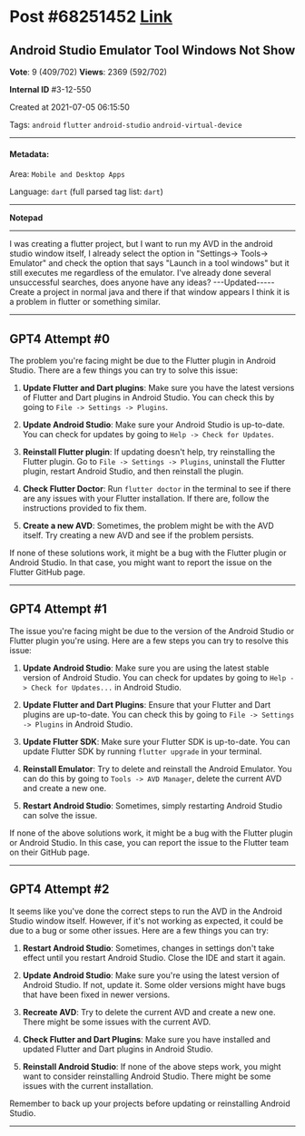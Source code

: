 
# Post \#68251452 [Link](https://stackoverflow.com/questions/68251452/)

## Android Studio Emulator Tool Windows Not Show

**Vote**: 9 (409/702) **Views**: 2369 (592/702) 

**Internal ID** \#3-12-550

Created at 2021-07-05 06:15:50

Tags: `android` `flutter` `android-studio` `android-virtual-device`

----------

#### Metadata:

Area: `Mobile and Desktop Apps`

Language: `dart` (full parsed tag list: `dart`)

----------

**Notepad**


----------

I was creating a flutter project, but I want to run my AVD in the android studio window itself, I already select the option in "Settings-> Tools-> Emulator" and check the option that says "Launch in a tool windows" but it still executes me regardless of the emulator.
[](https://i.stack.imgur.com/qDBpq.png)
I've already done several unsuccessful searches, does anyone have any ideas?
[](https://i.stack.imgur.com/AJu6d.png)
---Updated-----
Create a project in normal java and there if that window appears I think it is a problem in flutter or something similar.


----------
        
## GPT4 Attempt \#0

The problem you're facing might be due to the Flutter plugin in Android Studio. There are a few things you can try to solve this issue:

1. **Update Flutter and Dart plugins**: Make sure you have the latest versions of Flutter and Dart plugins in Android Studio. You can check this by going to `File -> Settings -> Plugins`.

2. **Update Android Studio**: Make sure your Android Studio is up-to-date. You can check for updates by going to `Help -> Check for Updates`.

3. **Reinstall Flutter plugin**: If updating doesn't help, try reinstalling the Flutter plugin. Go to `File -> Settings -> Plugins`, uninstall the Flutter plugin, restart Android Studio, and then reinstall the plugin.

4. **Check Flutter Doctor**: Run `flutter doctor` in the terminal to see if there are any issues with your Flutter installation. If there are, follow the instructions provided to fix them.

5. **Create a new AVD**: Sometimes, the problem might be with the AVD itself. Try creating a new AVD and see if the problem persists.

If none of these solutions work, it might be a bug with the Flutter plugin or Android Studio. In that case, you might want to report the issue on the Flutter GitHub page.

--------

## GPT4 Attempt \#1

The issue you're facing might be due to the version of the Android Studio or Flutter plugin you're using. Here are a few steps you can try to resolve this issue:

1. **Update Android Studio**: Make sure you are using the latest stable version of Android Studio. You can check for updates by going to `Help -> Check for Updates...` in Android Studio.

2. **Update Flutter and Dart Plugins**: Ensure that your Flutter and Dart plugins are up-to-date. You can check this by going to `File -> Settings -> Plugins` in Android Studio.

3. **Update Flutter SDK**: Make sure your Flutter SDK is up-to-date. You can update Flutter SDK by running `flutter upgrade` in your terminal.

4. **Reinstall Emulator**: Try to delete and reinstall the Android Emulator. You can do this by going to `Tools -> AVD Manager`, delete the current AVD and create a new one.

5. **Restart Android Studio**: Sometimes, simply restarting Android Studio can solve the issue. 

If none of the above solutions work, it might be a bug with the Flutter plugin or Android Studio. In this case, you can report the issue to the Flutter team on their GitHub page.

--------

## GPT4 Attempt \#2

It seems like you've done the correct steps to run the AVD in the Android Studio window itself. However, if it's not working as expected, it could be due to a bug or some other issues. Here are a few things you can try:

1. **Restart Android Studio**: Sometimes, changes in settings don't take effect until you restart Android Studio. Close the IDE and start it again.

2. **Update Android Studio**: Make sure you're using the latest version of Android Studio. If not, update it. Some older versions might have bugs that have been fixed in newer versions.

3. **Recreate AVD**: Try to delete the current AVD and create a new one. There might be some issues with the current AVD.

4. **Check Flutter and Dart Plugins**: Make sure you have installed and updated Flutter and Dart plugins in Android Studio.

5. **Reinstall Android Studio**: If none of the above steps work, you might want to consider reinstalling Android Studio. There might be some issues with the current installation.

Remember to back up your projects before updating or reinstalling Android Studio.

--------
